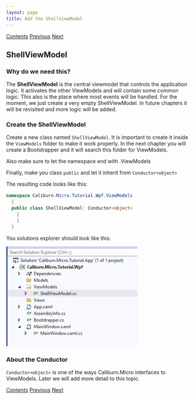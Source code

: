 ```yaml
---
layout: page
title: Add the ShellViewModel
---
```


[Contents](Contents) [Previous](Introduce_Caliburn) [Next](ShellView)

## ShellViewModel

### Why do we need this?

The **ShellViewModel** is the central viewmodel that controls the application logic. It activates the other ViewModels and will contain some common logic. This also is the place where most events will be handled. For the moment, we just create a very empty ShellViewModel. In future chapters it will be revisited and more logic will be added.

### Create the ShellViewModel

Create a new class named ``ShellViewModel``. It is important to create it inside the ``ViewModels`` folder to make it work properly. In the next chapter you will create a Bootstrapper and it will search this folder for ViewModels.

Also make sure to let the namespace end with .ViewModels

Finally, make you class ``public`` and let it inherit from ``Conductor<object>``

The resulting code looks like this:

```csharp
namespace Caliburn.Micro.Tutorial.Wpf.ViewModels
  {
  public class ShellViewModel: Conductor<object>
    {
    }
  }
  ```

You solutions explorer should look like this:

![ShellViewModel added](/public/images/documentation/Tutorials/WPF/ShellViewModelAdded.jpg)

### About the Conductor

``Conductor<object>`` is one of the ways Caliburn.Micro interfaces to ViewModels. Later we will add more detail to this topic.

[Contents](Contents) [Previous](Introduce_Caliburn) [Next](ShellView)
